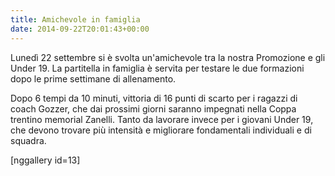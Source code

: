 ```yaml
---
title: Amichevole in famiglia
date: 2014-09-22T20:01:43+00:00
---
```

Lunedì 22 settembre si è svolta un'amichevole tra la nostra Promozione e gli Under 19. La partitella in famiglia è servita per testare le due formazioni dopo le prime settimane di allenamento.

Dopo 6 tempi da 10 minuti, vittoria di 16 punti di scarto per i ragazzi di coach Gozzer, che dai prossimi giorni saranno impegnati nella Coppa trentino memorial Zanelli. Tanto da lavorare invece per i giovani Under 19, che devono trovare più intensità e migliorare fondamentali individuali e di squadra.

\[nggallery id=13\]